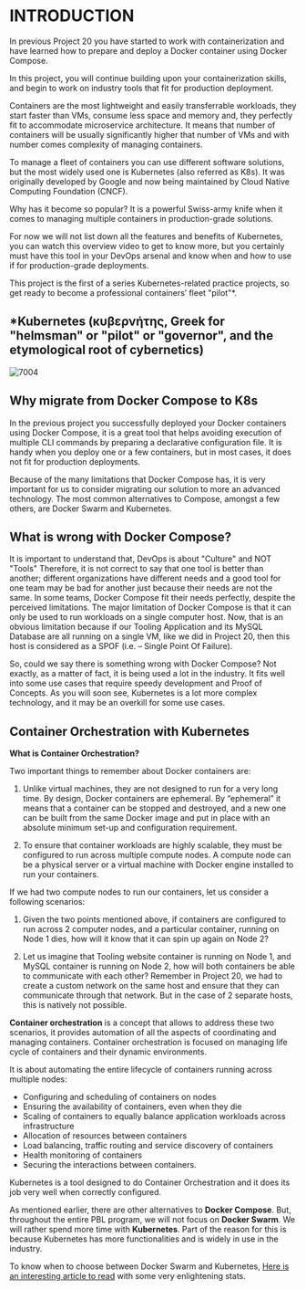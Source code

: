 # INTRODUCTION

In previous Project 20 you have started to work with containerization and have learned how to prepare and deploy a Docker container
using Docker Compose.

In this project, you will continue building upon your containerization skills, and begin to work on industry tools that fit for
production deployment.

Containers are the most lightweight and easily transferrable workloads, they start faster than VMs, consume less space and memory and,
they perfectly fit to accommodate microservice architecture. It means that number of containers will be usually significantly higher
that number of VMs and with number comes complexity of managing containers.

To manage a fleet of containers you can use different software solutions, but the most widely used one is Kubernetes
(also referred as K8s). It was originally developed by Google and now being maintained by Cloud Native Computing Foundation (CNCF).

Why has it become so popular? It is a powerful Swiss-army knife when it comes to managing multiple containers in production-grade
solutions.

For now we will not list down all the features and benefits of Kubernetes, you can watch this overview video to get to know more,
but you certainly must have this tool in your DevOps arsenal and know when and how to use if for production-grade deployments.

This project is the first of a series Kubernetes-related practice projects, so get ready to become a professional containers’
fleet "pilot"\*.

## \*Kubernetes (κυβερνήτης, Greek for "helmsman" or "pilot" or "governor", and the etymological root of cybernetics)

![7004](https://user-images.githubusercontent.com/85270361/210185828-a3495b48-13f8-423e-8376-5c97307fa1f3.PNG)

## Why migrate from Docker Compose to K8s

In the previous project you successfully deployed your Docker containers using Docker Compose, it is a great tool that helps avoiding
execution of multiple CLI commands by preparing a declarative configuration file. It is handy when you deploy one or a few containers,
but in most cases, it does not fit for production deployments.

Because of the many limitations that Docker Compose has, it is very important for us to consider migrating our solution to more an
advanced technology. The most common alternatives to Compose, amongst a few others, are Docker Swarm and Kubernetes.

## What is wrong with Docker Compose?

It is important to understand that, DevOps is about "Culture" and NOT "Tools" Therefore, it is not correct to say that one tool is
better than another; different organizations have different needs and a good tool for one team may be bad for another just because
their needs are not the same. In some teams, Docker Compose fit their needs perfectly, despite the perceived limitations. The major
limitation of Docker Compose is that it can only be used to run workloads on a single computer host. Now, that is an obvious
limitation because if our Tooling Application and its MySQL Database are all running on a single VM, like we did in Project 20,
then this host is considered as a SPOF (i.e. – Single Point Of Failure).

So, could we say there is something wrong with Docker Compose? Not exactly, as a matter of fact, it is being used a lot in the
industry. It fits well into some use cases that require speedy development and Proof of Concepts. As you will soon see, Kubernetes
is a lot more complex technology, and it may be an overkill for some use cases.

## Container Orchestration with Kubernetes

**What is Container Orchestration?**

Two important things to remember about Docker containers are:

1. Unlike virtual machines, they are not designed to run for a very long time. By design, Docker containers are ephemeral. By “ephemeral”
   it means that a container can be stopped and destroyed, and a new one can be built from the same Docker image and put in place with
   an absolute minimum set-up and configuration requirement.

2. To ensure that container workloads are highly scalable, they must be configured to run across multiple compute nodes. A compute node
   can be a physical server or a virtual machine with Docker engine installed to run your containers.

If we had two compute nodes to run our containers, let us consider a following scenarios:

1. Given the two points mentioned above, if containers are configured to run across 2 computer nodes, and a particular container,
   running on Node 1 dies, how will it know that it can spin up again on Node 2?

2. Let us imagine that Tooling website container is running on Node 1, and MySQL container is running on Node 2, how will both containers
   be able to communicate with each other? Remember in Project 20, we had to create a custom network on the same host and ensure that
   they can communicate through that network. But in the case of 2 separate hosts, this is natively not possible.

**Container orchestration** is a concept that allows to address these two scenarios, it provides automation of all the aspects of
coordinating and managing containers. Container orchestration is focused on managing life cycle of containers and their dynamic
environments.

It is about automating the entire lifecycle of containers running across multiple nodes:

- Configuring and scheduling of containers on nodes
- Ensuring the availability of containers, even when they die
- Scaling of containers to equally balance application workloads across infrastructure
- Allocation of resources between containers
- Load balancing, traffic routing and service discovery of containers
- Health monitoring of containers
- Securing the interactions between containers.

Kubernetes is a tool designed to do Container Orchestration and it does its job very well when correctly configured.

As mentioned earlier, there are other alternatives to **Docker Compose**. But, throughout the entire PBL program, we will not focus
on **Docker Swarm**. We will rather spend more time with **Kubernetes**. Part of the reason for this is because Kubernetes has more
functionalities and is widely in use in the industry.

To know when to choose between Docker Swarm and Kubernetes,
[Here is an interesting article to read](https://dzone.com/articles/quotdocker-swarm-or-kubernetesquot-is-it-the-right)
with some very enlightening stats.
